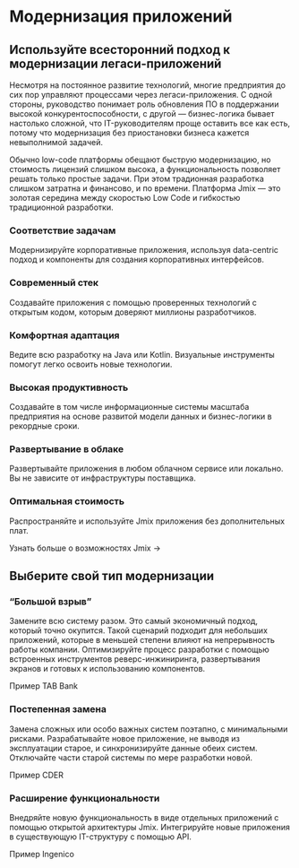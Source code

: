 # Модернизация приложений

## Используйте всесторонний подход к модернизации легаси-приложений

Несмотря на постоянное развитие технологий, многие предприятия до сих пор управляют процессами через легаси-приложения. С одной стороны, руководство понимает роль обновления ПО в поддержании высокой конкурентоспособности, с другой — бизнес-логика бывает настолько сложной, что IT-руководителям проще оставить все как есть, потому что модернизация без приостановки бизнеса кажется невыполнимой задачей. 

Обычно low-code платформы обещают быструю модернизацию, но стоимость лицензий слишком высока, а функциональность позволяет решать только простые задачи. При этом традионная разработка слишком затратна и финансово, и по времени. Платформа Jmix — это золотая середина между скоростью Low Code и гибкостью традиционной разработки.

### Соответствие задачам

Модернизируйте корпоративные приложения, используя data-centric подход и компоненты для создания корпоративных интерфейсов.

### Современный стек

Создавайте приложения с помощью проверенных технологий с открытым кодом, которым доверяют миллионы разработчиков.

### Комфортная адаптация

Ведите всю разработку на Java или Kotlin. Визуальные инструменты помогут легко освоить новые технологии.

### Высокая продуктивность

Создавайте в том числе информационные системы масштаба предприятия на основе развитой модели данных и бизнес-логики в рекордные сроки.

### Развертывание в облаке

Развертывайте приложения в любом облачном сервисе или локально. Вы не зависите от инфраструктуры поставщика.

### Оптимальная стоимость

Распространяйте и используйте Jmix приложения без дополнительных плат.


Узнать больше о возможностях Jmix ->

## Выберите свой тип модернизации

### “Большой взрыв”

Замените всю систему разом. Это самый экономичный подход, который точно окупится. Такой сценарий подходит для небольших приложений, которые в  меньшей степени влияют на непрерывность работы компании. Оптимизируйте процесс разработки с помощью встроенных инструментов реверс-инжиниринга, развертывания экранов и готовых к использованию компонентов.

Пример TAB Bank


### Постепенная замена

Замена сложных или особо важных систем поэтапно, с минимальными рисками. Разрабатывайте новое приложение, не выводя из эксплуатации старое, и синхронизируйте данные обеих систем. Отключайте части старой системы по мере разработки новой.

Пример CDER


### Расширение функциональности

Внедряйте новую функциональность в виде отдельных приложений с помощью открытой архитектуры Jmix. Интегрируйте новые приложения в существующую IT-структуру с помощью API.

Пример Ingenico
